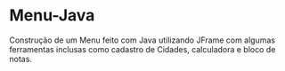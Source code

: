 # Menu-Java
Construção de um Menu feito com Java utilizando JFrame com algumas ferramentas inclusas como cadastro de Cidades, calculadora e bloco de notas.
